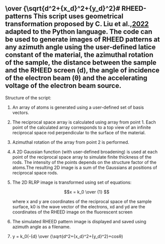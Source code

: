\over {\sqrt{d^2+{x_d}^2+{y_d}^2}# RHEED-patterns
This script uses geometrical transformation proposed by C. Liu et al.,[2022](https://doi.org/10.1116/6.0001899) adapted to the Python language.
The code can be used to generate images of RHEED patterns at any azimuth angle using the user-defined latice constant of the material, the azimuthal rotation of the sample, the distance between the sample and the RHEED screen (d), the angle of incidence of the electron beam (θ) and the accelerating voltage of the electron beam source.
---
Structure of the script:
1. An array of atoms is generated using a user-defined set of basis vectors.
2. The reciprocal space array is calculated using array from point 1.
   Each point of the calculated array corresponds to a top view of an infinite reciprocal space rod perpendicular to the surface of the material.
3. Azimuthal rotation of the array from point 2 is performed.
4. A 2D Gaussian function (with user-defined broadening) is used at each point of the reciprocal space array to simulate finite thickness of the rods.
   The intensity of the points depends on the structure factor of the atoms.The resulting 2D image is a sum of the Gaussians at positions of reciprocal space rods.
5. The 2D RLRP image is transformed using set of equations:
   ```math
   x = k_0 \over {1}
   
   ```

   where x and y are coordinates of the reciprocal space of the sample surface, k0 is the wave vector of the electrons, xd and yd are the coordinates of the RHEED image on the fluorescent screen
7. The simulated RHEED pattern image is displayed and saved using azimuth angle as a filename.
8. y = k_0(-{d} \over {\sqrt{d^2+{x_d}^2+{y_d}^2}+cosθ)
